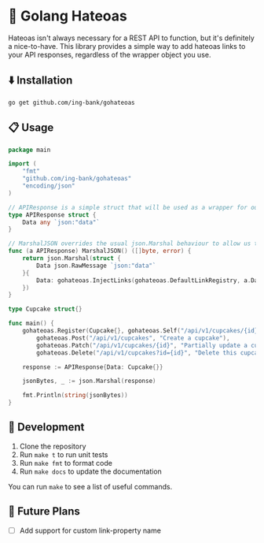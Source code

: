 # 🦁 Golang Hateoas

Hateoas isn't always necessary for a REST API to function, but it's definitely a nice-to-have. 
This library provides a simple way to add hateoas links to your API responses, regardless
of the wrapper object you use.

## ⬇️ Installation

`go get github.com/ing-bank/gohateoas`

## 📋 Usage

```go
package main

import (
	"fmt"
	"github.com/ing-bank/gohateoas"
	"encoding/json"
)

// APIResponse is a simple struct that will be used as a wrapper for our response.
type APIResponse struct {
	Data any `json:"data"`
}

// MarshalJSON overrides the usual json.Marshal behaviour to allow us to add links to the response
func (a APIResponse) MarshalJSON() ([]byte, error) {
	return json.Marshal(struct {
		Data json.RawMessage `json:"data"`
	}{
		Data: gohateoas.InjectLinks(gohateoas.DefaultLinkRegistry, a.Data),
	})
}

type Cupcake struct{}

func main() {
	gohateoas.Register(Cupcake{}, gohateoas.Self("/api/v1/cupcakes/{id}", "Get this cupcake"),
		gohateoas.Post("/api/v1/cupcakes", "Create a cupcake"),
		gohateoas.Patch("/api/v1/cupcakes/{id}", "Partially update a cupcake"),
		gohateoas.Delete("/api/v1/cupcakes?id={id}", "Delete this cupcake"))

	response := APIResponse{Data: Cupcake{}}

	jsonBytes, _ := json.Marshal(response)

	fmt.Println(string(jsonBytes))
}

```

## 🚀 Development

1. Clone the repository
2. Run `make t` to run unit tests
3. Run `make fmt` to format code
4. Run `make docs` to update the documentation

You can run `make` to see a list of useful commands.

## 🔭 Future Plans

- [ ] Add support for custom link-property name
